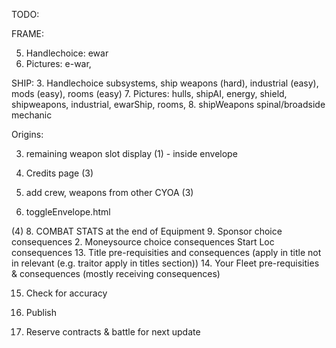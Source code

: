 TODO:

FRAME:

5. Handlechoice: ewar
6. Pictures: e-war,

SHIP: 3. Handlechoice subsystems, ship weapons (hard), industrial (easy), mods (easy), rooms (easy) 7. Pictures: hulls, shipAI, energy, shield, shipweapons, industrial, ewarShip, rooms, 8. shipWeapons spinal/broadside mechanic

Origins:

3. remaining weapon slot display (1) - inside envelope

4. Credits page (3)
5. add crew, weapons from other CYOA (3)
6. toggleEnvelope.html

(4) 8. COMBAT STATS at the end of Equipment 9. Sponsor choice consequences 2. Moneysource choice consequences Start Loc consequences 13. Title pre-requisities and consequences (apply in title not in relevant (e.g. traitor apply in titles section)) 14. Your Fleet pre-requisities & consequences (mostly receiving consequences)

15. Check for accuracy

16. Publish

17. Reserve contracts & battle for next update
